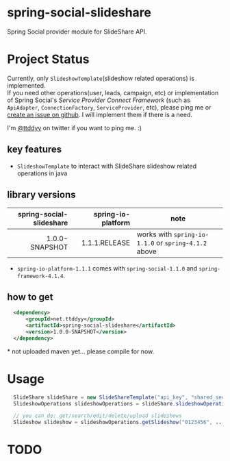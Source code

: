 # spring-social-slideshare

Spring Social provider module for SlideShare API.


# Project Status

Currently, only `SlideshowTemplate`(slideshow related operations) is implemented.  
If you need other operations(user, leads, campaign, etc) or implementation of Spring Social's _Service Provider 
Connect Framework_ (such as `ApiAdapter`, `ConnectionFactory`, `ServiceProvider`, etc), please ping me or [create an 
issue on github](https://github.com/ttddyy/spring-social-slideshare/issues). 
I will implement them if there is a need.

I'm [@ttddyy](https://twitter.com/ttddyy) on twitter if you want to ping me. :)   


## key features

- `SlideshowTemplate` to interact with SlideShare slideshow related operations in java 


## library versions

| spring-social-slideshare | spring-io-platform |                                                 note |
| ------------------------:| ------------------:|------------------------------------------------------| 
|           1.0.0-SNAPSHOT |      1.1.1.RELEASE | works with `spring-io-1.1.0` or `spring-4.1.2` above |

* `spring-io-platform-1.1.1` comes with `spring-social-1.1.0` and `spring-framework-4.1.4`.

## how to get


```xml
  <dependency>
      <groupId>net.ttddyy</groupId>
      <artifactId>spring-social-slideshare</artifactId>
      <version>1.0.0-SNAPSHOT</version>
  </dependency>
```
\* not uploaded maven yet... please compile for now.

# Usage

```java
  SlideShare slideShare = new SlideShareTemplate("api_key", "shared_secret");
  SlideshowOperations slideshowOperations = slideShare.slideshowOperations();

  // you can do: get/search/edit/delete/upload slideshows
  Slideshow slideshow = slideshowOperations.getSlideshow("0123456", ...);
```

# TODO


